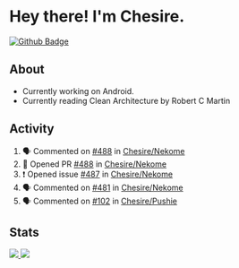 # Hey there! I'm Chesire.

[![Github Badge](https://img.shields.io/badge/-Github-000?style=flat-square&logo=Github&logoColor=white&link=https://github.com/chesire)](https://github.com/chesire)

## About

<!-- Uses https://github.com/Chesire/natemoo-re -->
* Currently working on Android.
* Currently reading Clean Architecture by Robert C Martin
<!--
* Currently listening to: 
<a href="https://natemoo-re-iirbxe7wf.vercel.app/now-playing?open">
    <img src="https://natemoo-re-iirbxe7wf.vercel.app/now-playing" width="256" height="64" alt="Now Playing">
</a>  
-->

## Activity

<!-- Uses https://github.com/jamesgeorge007/github-activity-readme -->
<!--START_SECTION:activity-->
1. 🗣 Commented on [#488](https://github.com/Chesire/Nekome/issues/488) in [Chesire/Nekome](https://github.com/Chesire/Nekome)
2. 💪 Opened PR [#488](https://github.com/Chesire/Nekome/pull/488) in [Chesire/Nekome](https://github.com/Chesire/Nekome)
3. ❗️ Opened issue [#487](https://github.com/Chesire/Nekome/issues/487) in [Chesire/Nekome](https://github.com/Chesire/Nekome)
4. 🗣 Commented on [#481](https://github.com/Chesire/Nekome/issues/481) in [Chesire/Nekome](https://github.com/Chesire/Nekome)
5. 🗣 Commented on [#102](https://github.com/Chesire/Pushie/issues/102) in [Chesire/Pushie](https://github.com/Chesire/Pushie)
<!--END_SECTION:activity-->

## Stats

<a href="https://github-readme-stats.vercel.app/api/top-langs/?username=chesire&theme=tokyonight">
    <img src="https://github-readme-stats.vercel.app/api/top-langs/?username=chesire&layout=compact&theme=tokyonight" >
</a>
<a href="https://github-readme-stats.vercel.app/api?username=chesire&show_icons=true&theme=tokyonight">
    <img src="https://github-readme-stats.vercel.app/api?username=chesire&show_icons=true&theme=tokyonight" >
</a>  
